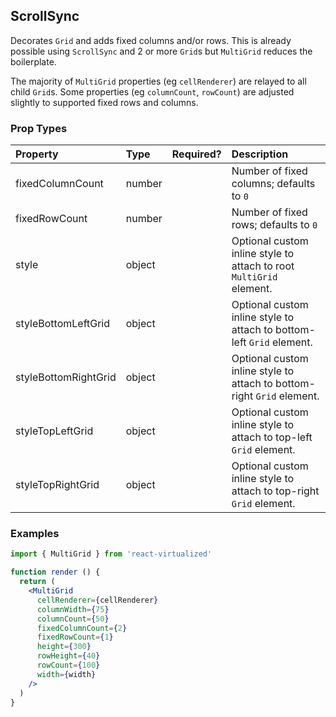 ScrollSync
---------------

Decorates `Grid` and adds fixed columns and/or rows.
This is already possible using `ScrollSync` and 2 or more `Grid`s but `MultiGrid` reduces the boilerplate.

The majority of `MultiGrid` properties (eg `cellRenderer`) are relayed to all child `Grid`s.
Some properties (eg `columnCount`, `rowCount`) are adjusted slightly to supported fixed rows and columns.

### Prop Types
| Property | Type | Required? | Description |
|:---|:---|:---:|:---|
| fixedColumnCount | number |  | Number of fixed columns; defaults to `0` |
| fixedRowCount | number |  | Number of fixed rows; defaults to `0` |
| style | object |  | Optional custom inline style to attach to root `MultiGrid` element. |
| styleBottomLeftGrid | object |  | Optional custom inline style to attach to bottom-left `Grid` element. |
| styleBottomRightGrid | object |  | Optional custom inline style to attach to bottom-right `Grid` element. |
| styleTopLeftGrid | object |  | Optional custom inline style to attach to top-left `Grid` element. |
| styleTopRightGrid | object |  | Optional custom inline style to attach to top-right `Grid` element. |

### Examples

```jsx
import { MultiGrid } from 'react-virtualized'

function render () {
  return (
    <MultiGrid
      cellRenderer={cellRenderer}
      columnWidth={75}
      columnCount={50}
      fixedColumnCount={2}
      fixedRowCount={1}
      height={300}
      rowHeight={40}
      rowCount={100}
      width={width}
    />
  )
}
```
